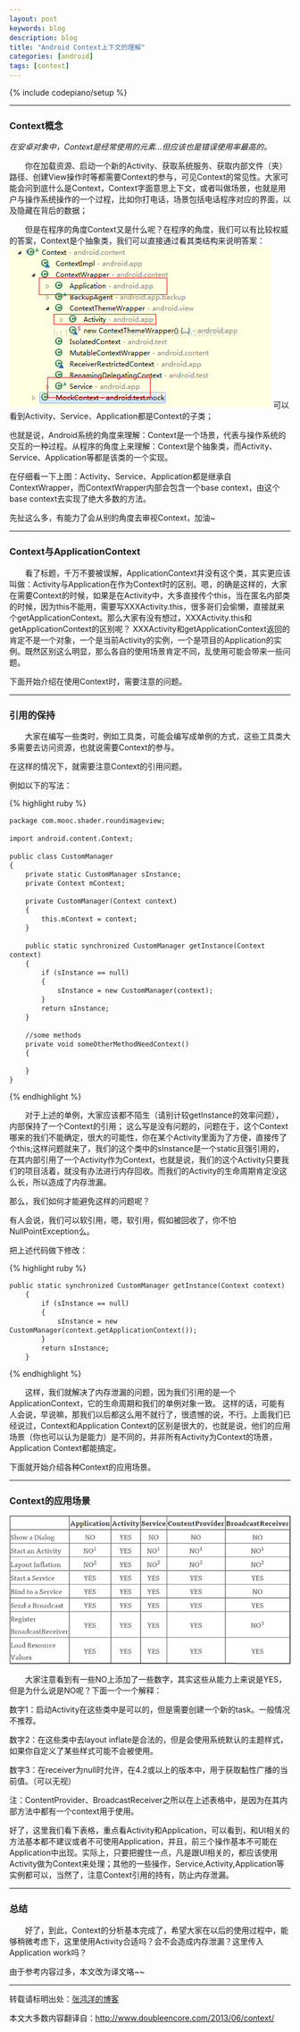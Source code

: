 ```yaml
---
layout: post
keywords: blog
description: blog
title: "Android Context上下文的理解"
categories: [android]
tags: [context]
---
```

{% include codepiano/setup %}

----------

### Context概念 ###
*在安卓对象中，Context是经常使用的元素...但应该也是错误使用率最高的。*

&emsp;&emsp;你在加载资源、启动一个新的Activity、获取系统服务、获取内部文件（夹）路径、创建View操作时等都需要Context的参与，可见Context的常见性。大家可能会问到底什么是Context，Context字面意思上下文，或者叫做场景，也就是用户与操作系统操作的一个过程，比如你打电话，场景包括电话程序对应的界面，以及隐藏在背后的数据；


&emsp;&emsp;但是在程序的角度Context又是什么呢？在程序的角度，我们可以有比较权威的答案，Context是个抽象类，我们可以直接通过看其类结构来说明答案：
<img src="/image/contextproject.png"/>
可以看到Activity、Service、Application都是Context的子类；

也就是说，Android系统的角度来理解：Context是一个场景，代表与操作系统的交互的一种过程。从程序的角度上来理解：Context是个抽象类，而Activity、Service、Application等都是该类的一个实现。

在仔细看一下上图：Activity、Service、Application都是继承自ContextWrapper，而ContextWrapper内部会包含一个base context，由这个base context去实现了绝大多数的方法。

先扯这么多，有能力了会从别的角度去审视Context，加油~

----------

### Context与ApplicationContext ###
&emsp;&emsp;看了标题，千万不要被误解，ApplicationContext并没有这个类，其实更应该叫做：Activity与Application在作为Context时的区别。嗯，的确是这样的，大家在需要Context的时候，如果是在Activity中，大多直接传个this，当在匿名内部类的时候，因为this不能用，需要写XXXActivity.this，很多哥们会偷懒，直接就来个getApplicationContext。那么大家有没有想过，XXXActivity.this和getApplicationContext的区别呢？
XXXActivity和getApplicationContext返回的肯定不是一个对象，一个是当前Activity的实例，一个是项目的Application的实例。既然区别这么明显，那么各自的使用场景肯定不同，乱使用可能会带来一些问题。

下面开始介绍在使用Context时，需要注意的问题。

----------

### 引用的保持 ###
&emsp;&emsp;大家在编写一些类时，例如工具类，可能会编写成单例的方式，这些工具类大多需要去访问资源，也就说需要Context的参与。

在这样的情况下，就需要注意Context的引用问题。

例如以下的写法：

{% highlight ruby %}

	package com.mooc.shader.roundimageview;
	
	import android.content.Context;
	
	public class CustomManager
	{
		private static CustomManager sInstance;
		private Context mContext;
	
		private CustomManager(Context context)
		{
			this.mContext = context;
		}
	
		public static synchronized CustomManager getInstance(Context context)
		{
			if (sInstance == null)
			{
				sInstance = new CustomManager(context);
			}
			return sInstance;
		}
		
		//some methods 
		private void someOtherMethodNeedContext()
		{
			
		}
	}

{% endhighlight %}

&emsp;&emsp;对于上述的单例，大家应该都不陌生（请别计较getInstance的效率问题），内部保持了一个Context的引用；
这么写是没有问题的，问题在于，这个Context哪来的我们不能确定，很大的可能性，你在某个Activity里面为了方便，直接传了个this;这样问题就来了，我们的这个类中的sInstance是一个static且强引用的，在其内部引用了一个Activity作为Context，也就是说，我们的这个Activity只要我们的项目活着，就没有办法进行内存回收。而我们的Activity的生命周期肯定没这么长，所以造成了内存泄漏。

那么，我们如何才能避免这样的问题呢？

有人会说，我们可以软引用，嗯，软引用，假如被回收了，你不怕NullPointException么。

把上述代码做下修改：

{% highlight ruby %}

	public static synchronized CustomManager getInstance(Context context)
		{
			if (sInstance == null)
			{
				sInstance = new CustomManager(context.getApplicationContext());
			}
			return sInstance;
		}
{% endhighlight %}

&emsp;&emsp;这样，我们就解决了内存泄漏的问题，因为我们引用的是一个ApplicationContext，它的生命周期和我们的单例对象一致。
这样的话，可能有人会说，早说嘛，那我们以后都这么用不就行了，很遗憾的说，不行。上面我们已经说过，Context和Application Context的区别是很大的，也就是说，他们的应用场景（你也可以认为是能力）是不同的，并非所有Activity为Context的场景，Application Context都能搞定。

下面就开始介绍各种Context的应用场景。

----------

### Context的应用场景 ###
<img src="/image/contexttab.png" />

&emsp;&emsp;大家注意看到有一些NO上添加了一些数字，其实这些从能力上来说是YES，但是为什么说是NO呢？下面一个一个解释：

数字1：启动Activity在这些类中是可以的，但是需要创建一个新的task。一般情况不推荐。

数字2：在这些类中去layout inflate是合法的，但是会使用系统默认的主题样式，如果你自定义了某些样式可能不会被使用。

数字3：在receiver为null时允许，在4.2或以上的版本中，用于获取黏性广播的当前值。（可以无视）

注：ContentProvider、BroadcastReceiver之所以在上述表格中，是因为在其内部方法中都有一个context用于使用。



好了，这里我们看下表格，重点看Activity和Application，可以看到，和UI相关的方法基本都不建议或者不可使用Application，并且，前三个操作基本不可能在Application中出现。实际上，只要把握住一点，凡是跟UI相关的，都应该使用Activity做为Context来处理；其他的一些操作，Service,Activity,Application等实例都可以，当然了，注意Context引用的持有，防止内存泄漏。

----------


### 总结 ###
&emsp;&emsp;好了，到此，Context的分析基本完成了，希望大家在以后的使用过程中，能够稍微考虑下，这里使用Activity合适吗？会不会造成内存泄漏？这里传入Application work吗？

由于参考内容过多，本文改为译文咯~~


----------


转载请标明出处：[张鸿洋的博客](http://blog.csdn.net/lmj623565791/article/details/40481055)

本文大多数内容翻译自：[http://www.doubleencore.com/2013/06/context/ ](http://www.doubleencore.com/2013/06/context/ )